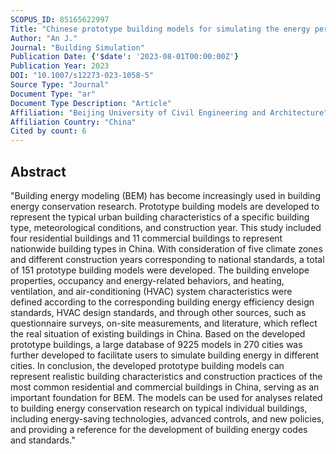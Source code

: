 ```yaml
---
SCOPUS_ID: 85165622997
Title: "Chinese prototype building models for simulating the energy performance of the nationwide building stock"
Author: "An J."
Journal: "Building Simulation"
Publication Date: {'$date': '2023-08-01T00:00:00Z'}
Publication Year: 2023
DOI: "10.1007/s12273-023-1058-5"
Source Type: "Journal"
Document Type: "ar"
Document Type Description: "Article"
Affiliation: "Beijing University of Civil Engineering and Architecture"
Affiliation Country: "China"
Cited by count: 6
---
```


## Abstract
"Building energy modeling (BEM) has become increasingly used in building energy conservation research. Prototype building models are developed to represent the typical urban building characteristics of a specific building type, meteorological conditions, and construction year. This study included four residential buildings and 11 commercial buildings to represent nationwide building types in China. With consideration of five climate zones and different construction years corresponding to national standards, a total of 151 prototype building models were developed. The building envelope properties, occupancy and energy-related behaviors, and heating, ventilation, and air-conditioning (HVAC) system characteristics were defined according to the corresponding building energy efficiency design standards, HVAC design standards, and through other sources, such as questionnaire surveys, on-site measurements, and literature, which reflect the real situation of existing buildings in China. Based on the developed prototype buildings, a large database of 9225 models in 270 cities was further developed to facilitate users to simulate building energy in different cities. In conclusion, the developed prototype building models can represent realistic building characteristics and construction practices of the most common residential and commercial buildings in China, serving as an important foundation for BEM. The models can be used for analyses related to building energy conservation research on typical individual buildings, including energy-saving technologies, advanced controls, and new policies, and providing a reference for the development of building energy codes and standards."
